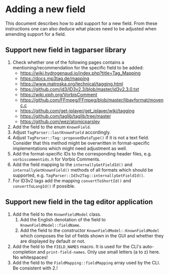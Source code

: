 # Adding a new field

This document describes how to add support for a new field. From these instructions
one can also deduce what places need to be adjusted when amending support for a field.

## Support new field in tagparser library
1. Check whether one of the following pages contains a mentioning/recommendation for the
   specific field to be added:
    * https://wiki.hydrogenaud.io/index.php?title=Tag_Mapping
    * https://docs.mp3tag.de/mapping
    * https://www.matroska.org/technical/tagging.html
    * https://github.com/id3/ID3v2.3/blob/master/id3v2.3.0.txt
    * https://wiki.xiph.org/VorbisComment
    * https://github.com/FFmpeg/FFmpeg/blob/master/libavformat/movenc.c
    * https://github.com/get-iplayer/get_iplayer/wiki/tagging
    * https://github.com/taglib/taglib/tree/master
    * https://github.com/wez/atomicparsley
2. Add the field to the enum `KnownField`.
3. Adjust `TagParser::lastKnownField` accordingly.
4. Adjust `TagParser::Tag::proposedDataType()` if it is not a text field.
   Consider that this method might be overwritten in format-specific implementations
   which might need adjustment as well.
5. Add the format-specific IDs to the corresponding header files, e.g. `vorbiscommentids.h`
   for Vorbis Comments.
6. Add the field mapping to the `internallyGetFieldId()` and
   `internallyGetKnownField()` methods of all formats which
   should be supported, e.g. `TagParser::Id3v2Tag::internallyGetFieldId()`.
7. For ID3v2 tags add the mapping `convertToShortId()` and `convertToLongId()` if
   possible.

## Support new field in the tag editor application
1. Add the field to the `KnownFieldModel` class.
    1. Add the English denotation of the field to `KnownFieldModel::fieldName`.
    2. Add the field to the constructor `KnownFieldModel::KnownFieldModel` which
       composes the list of fields shown in the GUI and whether they are displayed
       by default or not.
2. Add the field to the `FIELD_NAMES` macro. It is used for the CLI's auto-completion
   and `print-field-names`. Only use small letters (a to z) here. No whitespaces!
3. Add the field to the `FieldMapping::fieldMapping` array used by the CLI. Be consistent
   with 2.!
